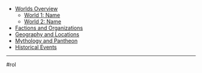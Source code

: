 - [Worlds Overview](worlds_overview.md)
    - [World 1: Name](world1.md)
    - [World 2: Name](world2.md)
- [Factions and Organizations](factions_organizations.md)
- [Geography and Locations](geography_locations.md)
- [Mythology and Pantheon](mythology_pantheon.md)
- [Historical Events](historical_events.md)
- - - 
#rol 